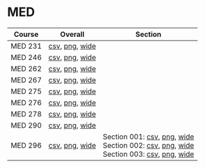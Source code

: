 # MED

| Course | Overall | Section |
| ------ | ------- | ------- |
| MED 231 | [csv](https://github.com/UCSD-Historical-Enrollment-Data/2024Spring/blob/main/overall/MED%20231.csv), [png](https://raw.githubusercontent.com/UCSD-Historical-Enrollment-Data/2024Spring/main/plot_overall/MED%20231.png), [wide](https://raw.githubusercontent.com/UCSD-Historical-Enrollment-Data/2024Spring/main/plot_overall_wide/MED%20231.png) |  |
| MED 246 | [csv](https://github.com/UCSD-Historical-Enrollment-Data/2024Spring/blob/main/overall/MED%20246.csv), [png](https://raw.githubusercontent.com/UCSD-Historical-Enrollment-Data/2024Spring/main/plot_overall/MED%20246.png), [wide](https://raw.githubusercontent.com/UCSD-Historical-Enrollment-Data/2024Spring/main/plot_overall_wide/MED%20246.png) |  |
| MED 262 | [csv](https://github.com/UCSD-Historical-Enrollment-Data/2024Spring/blob/main/overall/MED%20262.csv), [png](https://raw.githubusercontent.com/UCSD-Historical-Enrollment-Data/2024Spring/main/plot_overall/MED%20262.png), [wide](https://raw.githubusercontent.com/UCSD-Historical-Enrollment-Data/2024Spring/main/plot_overall_wide/MED%20262.png) |  |
| MED 267 | [csv](https://github.com/UCSD-Historical-Enrollment-Data/2024Spring/blob/main/overall/MED%20267.csv), [png](https://raw.githubusercontent.com/UCSD-Historical-Enrollment-Data/2024Spring/main/plot_overall/MED%20267.png), [wide](https://raw.githubusercontent.com/UCSD-Historical-Enrollment-Data/2024Spring/main/plot_overall_wide/MED%20267.png) |  |
| MED 275 | [csv](https://github.com/UCSD-Historical-Enrollment-Data/2024Spring/blob/main/overall/MED%20275.csv), [png](https://raw.githubusercontent.com/UCSD-Historical-Enrollment-Data/2024Spring/main/plot_overall/MED%20275.png), [wide](https://raw.githubusercontent.com/UCSD-Historical-Enrollment-Data/2024Spring/main/plot_overall_wide/MED%20275.png) |  |
| MED 276 | [csv](https://github.com/UCSD-Historical-Enrollment-Data/2024Spring/blob/main/overall/MED%20276.csv), [png](https://raw.githubusercontent.com/UCSD-Historical-Enrollment-Data/2024Spring/main/plot_overall/MED%20276.png), [wide](https://raw.githubusercontent.com/UCSD-Historical-Enrollment-Data/2024Spring/main/plot_overall_wide/MED%20276.png) |  |
| MED 278 | [csv](https://github.com/UCSD-Historical-Enrollment-Data/2024Spring/blob/main/overall/MED%20278.csv), [png](https://raw.githubusercontent.com/UCSD-Historical-Enrollment-Data/2024Spring/main/plot_overall/MED%20278.png), [wide](https://raw.githubusercontent.com/UCSD-Historical-Enrollment-Data/2024Spring/main/plot_overall_wide/MED%20278.png) |  |
| MED 290 | [csv](https://github.com/UCSD-Historical-Enrollment-Data/2024Spring/blob/main/overall/MED%20290.csv), [png](https://raw.githubusercontent.com/UCSD-Historical-Enrollment-Data/2024Spring/main/plot_overall/MED%20290.png), [wide](https://raw.githubusercontent.com/UCSD-Historical-Enrollment-Data/2024Spring/main/plot_overall_wide/MED%20290.png) |  |
| MED 296 | [csv](https://github.com/UCSD-Historical-Enrollment-Data/2024Spring/blob/main/overall/MED%20296.csv), [png](https://raw.githubusercontent.com/UCSD-Historical-Enrollment-Data/2024Spring/main/plot_overall/MED%20296.png), [wide](https://raw.githubusercontent.com/UCSD-Historical-Enrollment-Data/2024Spring/main/plot_overall_wide/MED%20296.png) | Section 001: [csv](https://github.com/UCSD-Historical-Enrollment-Data/2024Spring/blob/main/section/MED%20296_001.csv), [png](https://raw.githubusercontent.com/UCSD-Historical-Enrollment-Data/2024Spring/main/plot_section/MED%20296_001.png), [wide](https://raw.githubusercontent.com/UCSD-Historical-Enrollment-Data/2024Spring/main/plot_section_wide/MED%20296_001.png)<br>Section 002: [csv](https://github.com/UCSD-Historical-Enrollment-Data/2024Spring/blob/main/section/MED%20296_002.csv), [png](https://raw.githubusercontent.com/UCSD-Historical-Enrollment-Data/2024Spring/main/plot_section/MED%20296_002.png), [wide](https://raw.githubusercontent.com/UCSD-Historical-Enrollment-Data/2024Spring/main/plot_section_wide/MED%20296_002.png)<br>Section 003: [csv](https://github.com/UCSD-Historical-Enrollment-Data/2024Spring/blob/main/section/MED%20296_003.csv), [png](https://raw.githubusercontent.com/UCSD-Historical-Enrollment-Data/2024Spring/main/plot_section/MED%20296_003.png), [wide](https://raw.githubusercontent.com/UCSD-Historical-Enrollment-Data/2024Spring/main/plot_section_wide/MED%20296_003.png) |
